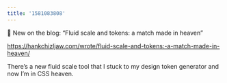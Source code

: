 ```yaml
---
title: '1581083808'
---
```

📣 New on the blog: “Fluid scale and tokens: a match made in heaven”

<https://hankchizljaw.com/wrote/fluid-scale-and-tokens:-a-match-made-in-heaven/>

There’s a new fluid scale tool that I stuck to my design token generator and now I’m in CSS heaven.
